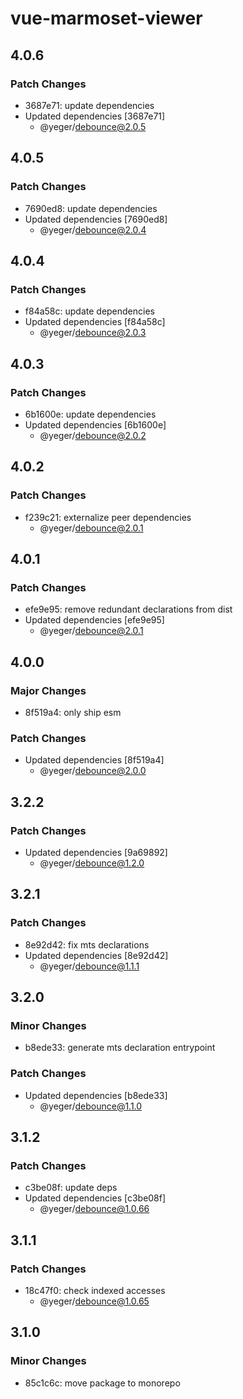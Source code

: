 # vue-marmoset-viewer

## 4.0.6

### Patch Changes

- 3687e71: update dependencies
- Updated dependencies [3687e71]
  - @yeger/debounce@2.0.5

## 4.0.5

### Patch Changes

- 7690ed8: update dependencies
- Updated dependencies [7690ed8]
  - @yeger/debounce@2.0.4

## 4.0.4

### Patch Changes

- f84a58c: update dependencies
- Updated dependencies [f84a58c]
  - @yeger/debounce@2.0.3

## 4.0.3

### Patch Changes

- 6b1600e: update dependencies
- Updated dependencies [6b1600e]
  - @yeger/debounce@2.0.2

## 4.0.2

### Patch Changes

- f239c21: externalize peer dependencies
  - @yeger/debounce@2.0.1

## 4.0.1

### Patch Changes

- efe9e95: remove redundant declarations from dist
- Updated dependencies [efe9e95]
  - @yeger/debounce@2.0.1

## 4.0.0

### Major Changes

- 8f519a4: only ship esm

### Patch Changes

- Updated dependencies [8f519a4]
  - @yeger/debounce@2.0.0

## 3.2.2

### Patch Changes

- Updated dependencies [9a69892]
  - @yeger/debounce@1.2.0

## 3.2.1

### Patch Changes

- 8e92d42: fix mts declarations
- Updated dependencies [8e92d42]
  - @yeger/debounce@1.1.1

## 3.2.0

### Minor Changes

- b8ede33: generate mts declaration entrypoint

### Patch Changes

- Updated dependencies [b8ede33]
  - @yeger/debounce@1.1.0

## 3.1.2

### Patch Changes

- c3be08f: update deps
- Updated dependencies [c3be08f]
  - @yeger/debounce@1.0.66

## 3.1.1

### Patch Changes

- 18c47f0: check indexed accesses
  - @yeger/debounce@1.0.65

## 3.1.0

### Minor Changes

- 85c1c6c: move package to monorepo
